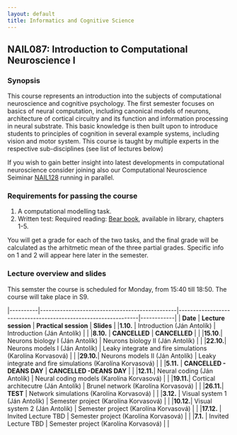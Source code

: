```yaml
---
layout: default
title: Informatics and Cognitive Science 
---
```

## NAIL087: Introduction to Computational Neuroscience I

### Synopsis

This course represents an introduction into the subjects of computational neuroscience and cognitive psychology. The first semester focuses on basics of 
neural computation, including canonical models of neurons, architecture of cortical circuitry and its function and information processing
in neural substrate. This basic knowledge is then built upon to introduce students to principles of cognition in several example systems,
including vision and motor system. This course is taught by multiple experts in the respective sub-disciplines (see list of lectures below)

If you wish to gain better insight into latest developments in computational neuroscience consider joining also our 
Computational Neuroscience Seiminar [NAIL128](./compneuroseminar.html) running in parallel.

### Requirements for passing the course

1. A computational modelling task.
2. Written test: Required reading: [Bear book](https://www.amazon.com/Neuroscience-Exploring-Mark-F-Bear/dp/0781760038), available in library, chapters 1-5.

You will get a grade for each of the two tasks, and the final grade will be calculated as the arhitmetic mean of the three partial grades.
Specific info on 1 and 2 will appear here later in the semester.

### Lecture overview and slides

This semster the course is scheduled for Monday, from 15:40 till 18:50. The course will take place in S9.

|----------|------------------------------------------------|----------------------------------------------------------------|------------|
| **Date** | **Lecture session**                            | **Practical session**                                          | **Slides** |
|**1.10.** | Introduction (Ján Antolík)                     | Introduction (Ján Antolík)                                     |            |
|**8.10.** | **CANCELLED**                                  | **CANCELLED**                                                  |            |
|**15.10**.| Neurons biology I (Ján Antolík)                | Neurons biology II (Ján Antolík)                               |            |
|**22.10.**| Neurons models I (Ján Antolík)                 | Leaky integrate and fire simulations (Karolína Korvasová)      |            |
|**29.10.**| Neurons models II (Ján Antolík)                | Leaky integrate and fire simulations (Karolína Korvasová)      |            |
|**5.11.** | **CANCELLED - DEANS DAY**                      | **CANCELLED -DEANS DAY**                                       |            |
|**12.11.**| Neural coding (Ján Antolík)                    | Neural coding models (Karolína Korvasová)                      |            |
|**19.11.**| Cortical architecutre (Ján Antolík)            | Brunel network (Karolína Korvasová)                            |            |
|**26.11.**| **TEST**                                       | Network simulations (Karolína Korvasová)                       |            |
|**3.12.** | Visual system 1 (Ján Antolik)                  | Semester project (Karolína Korvasová)                          |            |
|**10.12.**| Visual system 2 (Ján Antolik)                  | Semester project (Karolína Korvasová)                          |            |
|**17.12.** | Invited Lecture TBD                            | Semester project (Karolína Korvasová)                          |            |
|**7.1.**  | Invited Lecture TBD                            | Semester project (Karolína Korvasová)                          |            |
